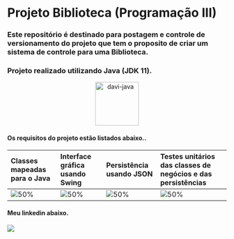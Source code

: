 # Projeto Biblioteca (Programação III)
### Este repositório é destinado para postagem e controle de versionamento do projeto que tem o proposito de criar um sistema de controle para uma Biblioteca.
### Projeto realizado utilizando Java (JDK 11).
<div align="center">
<img alt="davi-java" width="100" heigt="100" src="https://cdn.jsdelivr.net/gh/devicons/devicon/icons/java/java-original.svg">
</div>

#### Os requisitos do projeto estão listados abaixo..
Classes mapeadas para o Java | Interface gráfica usando Swing | Persistência usando JSON | Testes unitários das classes de negócios e das persistências
:------------ | :-------------| :-------------| :-------------
![50%]( https://progress-bar.dev/100/?scale=100&width=140&color=babaca) | ![50%](https://progress-bar.dev/70/?scale=100&width=150&color=babaca) |  ![50%](https://progress-bar.dev/100/?scale=100&width=140&color=babaca) | ![50%](https://progress-bar.dev/20/?scale=100&width=290&color=babaca)

#### Meu linkedin abaixo.
 <a href="https://www.linkedin.com/in/davi-trajano-902483205" target="_blank"><img src="https://img.shields.io/badge/-LinkedIn-%230077B5?style=for-the-badge&logo=linkedin&logoColor=white" target="_blank"></a> 
